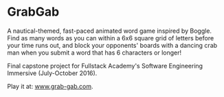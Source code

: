 # GrabGab
A nautical-themed, fast-paced animated word game inspired by Boggle. Find as many words as you can within a 6x6 square grid of letters before your time runs out, and block your opponents' boards with a dancing crab man when you submit a word that has 6 characters or longer!

Final capstone project for Fullstack Academy's Software Engineering Immersive (July-October 2016).

Play it at: www.grab-gab.com.

